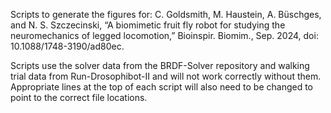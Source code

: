 Scripts to generate the figures for: C. Goldsmith, M. Haustein, A. Büschges, and N. S. Szczecinski, “A biomimetic fruit fly robot for studying the neuromechanics of legged locomotion,” Bioinspir. Biomim., Sep. 2024, doi: 10.1088/1748-3190/ad80ec.

Scripts use the solver data from the BRDF-Solver repository and walking trial data from Run-Drosophibot-II and will not work correctly without them. Appropriate lines at the top of each script will also need to be changed to point to the correct file locations.
